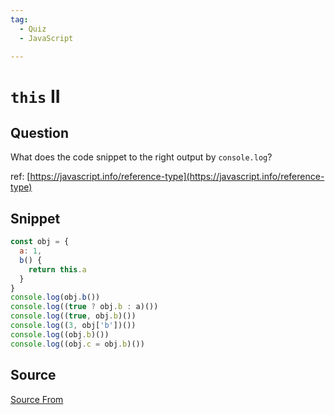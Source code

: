 ```yaml
---
tag:
  - Quiz
  - JavaScript

---
```

  
# `this` II

## Question
What does the code snippet to the right output by `console.log`?

ref: [https://javascript.info/reference-type](https://javascript.info/reference-type)

## Snippet
```js
const obj = {
  a: 1,
  b() {
    return this.a
  }
}
console.log(obj.b())
console.log((true ? obj.b : a)())
console.log((true, obj.b)())
console.log((3, obj['b'])())
console.log((obj.b)())
console.log((obj.c = obj.b)())
```
    


##  Source
[Source From](https://bigfrontend.dev/quiz/this-II)

  